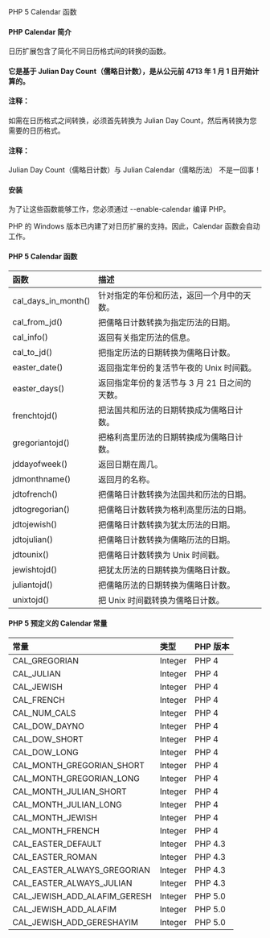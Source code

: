  PHP 5 Calendar 函数 

#### PHP Calendar 简介

 日历扩展包含了简化不同日历格式间的转换的函数。

 

#### 它是基于 Julian Day Count（儒略日计数），是从公元前 4713 年 1 月 1 日开始计算的。



 

#### 注释：

如需在日历格式之间转换，必须首先转换为 Julian Day Count，然后再转换为您需要的日历格式。

 

#### 注释：

Julian Day Count（儒略日计数）与 Julian Calendar（儒略历法） 不是一回事！

 

#### 安装

 为了让这些函数能够工作，您必须通过 --enable-calendar 编译 PHP。

 PHP 的 Windows 版本已内建了对日历扩展的支持。因此，Calendar 函数会自动工作。

 

#### PHP 5 Calendar 函数

 

|函数|描述|
|:--|:--|
|cal_days_in_month()|针对指定的年份和历法，返回一个月中的天数。|
|cal_from_jd()|把儒略日计数转换为指定历法的日期。|
|cal_info()|返回有关指定历法的信息。|
|cal_to_jd()|把指定历法的日期转换为儒略日计数。|
|easter_date()|返回指定年份的复活节午夜的 Unix 时间戳。|
|easter_days()|返回指定年份的复活节与 3 月 21 日之间的天数。|
|frenchtojd()|把法国共和历法的日期转换成为儒略日计数。|
|gregoriantojd()|把格利高里历法的日期转换成为儒略日计数。|
|jddayofweek()|返回日期在周几。|
|jdmonthname()|返回月的名称。|
|jdtofrench()|把儒略日计数转换为法国共和历法的日期。|
|jdtogregorian()|把儒略日计数转换为格利高里历法的日期。|
|jdtojewish()|把儒略日计数转换为犹太历法的日期。|
|jdtojulian()|把儒略日计数转换为儒略历法的日期。|
|jdtounix()|把儒略日计数转换为 Unix 时间戳。|
|jewishtojd()|把犹太历法的日期转换为儒略日计数。|
|juliantojd()|把儒略历法的日期转换为儒略日计数。|
|unixtojd()|把 Unix 时间戳转换为儒略日计数。|


#### PHP 5 预定义的 Calendar 常量

 

|常量|类型|PHP 版本|
|:--|:--|:--|
|CAL_GREGORIAN|Integer|PHP 4|
|CAL_JULIAN|Integer|PHP 4|
|CAL_JEWISH|Integer|PHP 4|
|CAL_FRENCH|Integer|PHP 4|
|CAL_NUM_CALS|Integer|PHP 4|
|CAL_DOW_DAYNO|Integer|PHP 4|
|CAL_DOW_SHORT|Integer|PHP 4|
|CAL_DOW_LONG|Integer|PHP 4|
|CAL_MONTH_GREGORIAN_SHORT|Integer|PHP 4|
|CAL_MONTH_GREGORIAN_LONG|Integer|PHP 4|
|CAL_MONTH_JULIAN_SHORT|Integer|PHP 4|
|CAL_MONTH_JULIAN_LONG|Integer|PHP 4|
|CAL_MONTH_JEWISH|Integer|PHP 4|
|CAL_MONTH_FRENCH|Integer|PHP 4|
|CAL_EASTER_DEFAULT|Integer|PHP 4.3|
|CAL_EASTER_ROMAN|Integer|PHP 4.3|
|CAL_EASTER_ALWAYS_GREGORIAN|Integer|PHP 4.3|
|CAL_EASTER_ALWAYS_JULIAN|Integer|PHP 4.3|
|CAL_JEWISH_ADD_ALAFIM_GERESH|Integer|PHP 5.0|
|CAL_JEWISH_ADD_ALAFIM|Integer|PHP 5.0|
|CAL_JEWISH_ADD_GERESHAYIM|Integer|PHP 5.0|



